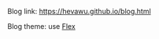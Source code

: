 Blog link: https://hevawu.github.io/blog.html

Blog theme: use [Flex](http://the-development.github.io/flex/)
